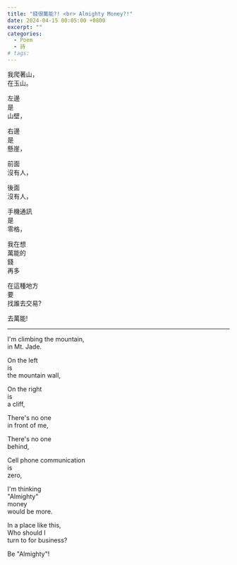 ```yaml
---
title: "錢很萬能?! <br> Almighty Money?!"
date: 2024-04-15 00:05:00 +0800
excerpt: ""
categories: 
  - Poem
  - 詩
# tags:
---
```


我爬著山，  
在玉山。

左邊  
是  
山壁，

右邊  
是  
懸崖，

前面  
沒有人，

後面  
沒有人，

手機通訊  
是  
零格，
 
我在想  
萬能的  
錢  
再多

在這種地方  
要  
找誰去交易?

去萬能!

---

I'm climbing the mountain,  
in Mt. Jade.

On the left  
is  
the mountain wall,  

On the right  
is  
a cliff,  

There's no one  
in front of me,

There's no one  
behind,

Cell phone communication  
is  
zero,
 
I'm thinking  
"Almighty"  
money  
would be more.

In a place like this,  
Who should I  
turn to for business?

Be "Almighty"!
